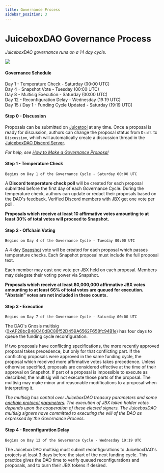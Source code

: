 ```yaml
---
title: Governance Process
sidebar_position: 3
---
```


# JuiceboxDAO Governance Process

*JuiceboxDAO governance runs on a 14 day cycle.* 

![](/img/gov-calendar.webp)
    
#### Governance Schedule

Day 1 -  Temperature Check - Saturday (00:00 UTC) <br/>
Day 4 - Snapshot Vote - Tuesday (00:00 UTC) <br/>
Day 8 - Multisig Execution - Saturday (00:00 UTC) <br/>
Day 12 - Reconfiguration Delay - Wednesday (19:19 UTC) <br/>
Day 15 / Day 1 - Funding Cycle Updated - Saturday (19:19 UTC) <br/>

#### Step 0 - Discussion

Proposals can be submitted on [Juicetool](https://juicetool.xyz/nance/juicebox) at any time. Once a proposal is ready for discussion, authors can change the proposal status from `Draft` to `Discussion`, which will automatically create a discussion thread in the [JuiceboxDAO Discord Server](https://www.discord.gg/juicebox).

*For help, see [How to Make a Governance Proposal](../proposals)*

#### Step 1 - Temperature Check

`Begins on Day 1 of the Governance Cycle - Saturday 00:00 UTC`

A **Discord temperature check poll** will be created for each proposal submitted before the first day of each Governance Cycle. During the temperature check, authors can update or redact their proposals based on the DAO's feedback. Verified Discord members with JBX get one vote per poll.

**Proposals which receive at least 10 affirmative votes amounting to at least 30% of total votes will proceed to Snapshot.**

#### Step 2 - Offchain Voting 

`Begins on Day 4 of the Governance Cycle - Tuesday 00:00 UTC`

A 4 day [Snapshot](https://juicetool.xyz/snapshot/jbdao.eth) vote will be created for each proposal which passes temperature checks. Each Snapshot proposal must include the full proposal text.

Each member may cast one vote per JBX held on each proposal. Members may delegate their voting power via Snapshot.

**Proposals which receive at least 80,000,000 affirmative JBX votes amounting to at least 66% of total votes are queued for execution. "Abstain" votes are not included in these counts.**

#### Step 3 - Execution

`Begins on Day 7 of the Governance Cycle - Saturday 00:00 UTC`

The DAO's Gnosis multisig ([0xAF28bcB48C40dBC86f52D459A6562F658fc94B1e](https://etherscan.io/address/0xAF28bcB48C40dBC86f52D459A6562F658fc94B1e)) has four days to queue the funding cycle reconfiguration.

If two proposals have conflicting specifications, the more recently approved proposal takes precedence, but only for that conflicting part. If the conflicting proposals were approved in the same funding cycle, the proposal which received more affirmative votes takes precedence. Unless otherwise specified, proposals are considered effective at the time of their approval on Snapshot. If part of a proposal is impossible to execute as described, the multisig will not execute those parts of the proposal. The multisig may make minor and reasonable modifications to a proposal when interpreting it.

*The multisig has control over JuiceboxDAO treasury parameters and some [onchain protocol parameters](https://docs.juicebox.money/dev/learn/administration). The execution of JBX token holder votes depends upon the cooperation of these elected signers. The JuiceboxDAO multisig signers have committed to executing the will of the DAO as expressed by the Governance Process.*

#### Step 4 - Reconfiguration Delay

`Begins on Day 12 of the Governance Cycle - Wednesday 19:19 UTC`

The JuiceboxDAO multisig must submit reconfigurations to JuiceboxDAO's projects at least 3 days before the start of the next funding cycle. This practice gives the DAO time to verify queued reconfigurations and proposals, and to burn their JBX tokens if desired.

